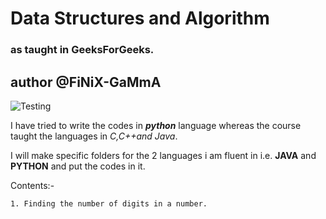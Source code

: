 # Data Structures and Algorithm
### as taught in GeeksForGeeks.

## author @FiNiX-GaMmA 
![Testing](https://www.google.com/url?sa=i&url=https%3A%2F%2Fwww.passionateinmarketing.com%2Fwhat-data-structures-and-algorithms-should-be%2F&psig=AOvVaw3JomzcQsbBaORC_G6jQvK-&ust=1654411641163000&source=images&cd=vfe&ved=0CAwQjRxqFwoTCMC82uSZk_gCFQAAAAAdAAAAABAD)

I have tried to write the codes in **_python_** language whereas the course taught the languages in _C,C++and Java_.

I will make specific folders for the 2 languages i am fluent in i.e. **JAVA** and **PYTHON** and put the codes in it.

Contents:-

    1. Finding the number of digits in a number.